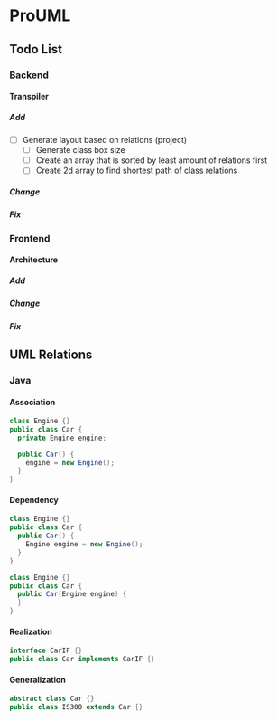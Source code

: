 # ProUML

## Todo List

### Backend

#### Transpiler

##### Add

- [ ] Generate layout based on relations (project)
  - [ ] Generate class box size
  - [ ] Create an array that is sorted by least amount of relations first
  - [ ] Create 2d array to find shortest path of class relations

##### Change

##### Fix

### Frontend

#### Architecture

##### Add

##### Change

##### Fix

## UML Relations

### Java

#### Association

```java
class Engine {}
public class Car {
  private Engine engine;

  public Car() {
    engine = new Engine();
  }
}
```

#### Dependency

```java
class Engine {}
public class Car {
  public Car() {
    Engine engine = new Engine();
  }
}
```

```java
class Engine {}
public class Car {
  public Car(Engine engine) {
  }
}
```

#### Realization

```java
interface CarIF {}
public class Car implements CarIF {}
```

#### Generalization

```java
abstract class Car {}
public class IS300 extends Car {}
```
